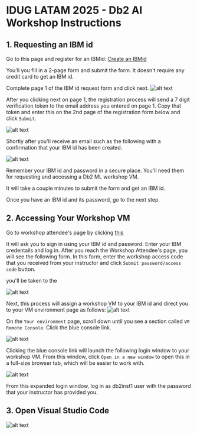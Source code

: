 # IDUG LATAM 2025 - Db2 AI Workshop Instructions

## 1. Requesting an IBM id
Go to this page and register for an IBMid: [Create an IBMid](https://www.ibm.com/account/reg/us-en/signup?formid=urx-19776)

You'll you fill in a 2-page form and submit the form. It doesn't require any credit card to get an IBM id. 

Complete page 1 of the IBM id request form and click next. 
![alt text](.images/image-16.png)

After you clicking next on page 1, the registration process will send a 7 digit verification token to the email address you entered on page 1. Copy that token and enter this on the 2nd page of the registration form below and click `Submit`.

![alt text](.images/image-17.png)

Shortly after you'll receive an email such as the following with a confirmation that your IBM id has been created. 

![alt text](.images/image-18.png)

Remember your IBM id and password in a secure place. You'll need them for requesting and accessing a Db2 ML workshop VM. 

It will take a couple minutes to submit the form and get an IBM id. 

Once you have an IBM id and its password, go to the next step. 

## 2. Accessing Your Workshop VM
Go to workshop attendee's page by clicking [this](https://techzone.ibm.com/my/workshops/student/68915e980042a0affcfe084e) 


It will ask you to sign in using your IBM id and password. Enter your IBM credentails and log in. After you reach the Workshop Attendee's page, you will see the following form. In this form, enter the workshop access code that you received from your instructor and click `Submit password/access code` button. 


you'll be taken to the 

![alt text](.images/image-9.png)

Next, this process will assign a workshop VM to your IBM id and direct you to your VM environment page as follows:
![alt text](.images/image-10.png)


On the `Your environment` page, scroll down until you see a section called `VM Remote Console`. Click the blue console link. 

![alt text](.images/image-14.png)


Clicking the blue console link will launch the following login window to your workshop VM. From this window, click `Open in a new window` to open this in a full-size browser tab, which will be easier to work with. 

![alt text](.images/image-15.png)

From this expanded login window, log in as db2inst1 user with the password that your instructor has provided you. 

## 3. Open Visual Studio Code

![alt text](.images/image-19.png)

